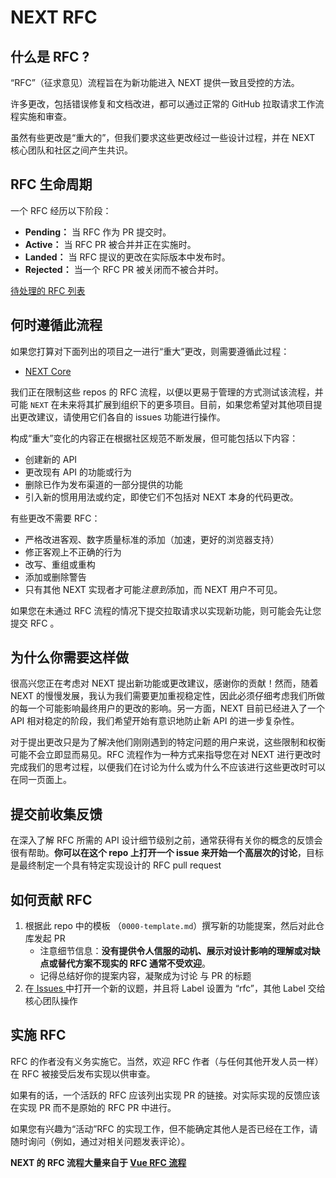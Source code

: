 # NEXT RFC

## 什么是 RFC ?

“RFC”（征求意见）流程旨在为新功能进入 NEXT 提供一致且受控的方法。

许多更改，包括错误修复和文档改进，都可以通过正常的 GitHub 拉取请求工作流程实施和审查。

虽然有些更改是“重大的”，但我们要求这些更改经过一些设计过程，并在 NEXT 核心团队和社区之间产生共识。

## RFC 生命周期

一个 RFC 经历以下阶段：

- **Pending：** 当 RFC 作为 PR 提交时。
- **Active：** 当 RFC PR 被合并并正在实施时。
- **Landed：** 当 RFC 提议的更改在实际版本中发布时。
- **Rejected：** 当一个 RFC PR 被关闭而不被合并时。

[待处理的 RFC 列表](https://github.com/nx-space/rfcs/pulls)

## 何时遵循此流程

如果您打算对下面列出的项目之一进行“重大”更改，则需要遵循此过程：

- [NEXT Core](https://github.com/nx-space/core)

我们正在限制这些 repos 的 RFC 流程，以便以更易于管理的方式测试该流程，并可能 `NEXT` 在未来将其扩展到组织下的更多项目。目前，如果您希望对其他项目提出更改建议，请使用它们各自的 issues 功能进行操作。

构成“重大”变化的内容正在根据社区规范不断发展，但可能包括以下内容：

- 创建新的 API
- 更改现有 API 的功能或行为
- 删除已作为发布渠道的一部分提供的功能
- 引入新的惯用用法或约定，即使它们不包括对 NEXT 本身的代码更改。

有些更改不需要 RFC：

- 严格改进客观、数字质量标准的添加（加速，更好的浏览器支持）
- 修正客观上不正确的行为
- 改写、重组或重构
- 添加或删除警告
- 只有其他 NEXT 实现者才可能*注意到*添加，而 NEXT 用户不可见。

如果您在未通过 RFC 流程的情况下提交拉取请求以实现新功能，则可能会先让您提交 RFC 。

## 为什么你需要这样做

很高兴您正在考虑对 NEXT 提出新功能或更改建议，感谢你的贡献！然而，随着 NEXT 的慢慢发展，我认为我们需要更加重视稳定性，因此必须仔细考虑我们所做的每一个可能影响最终用户的更改的影响。另一方面，NEXT 目前已经进入了一个 API 相对稳定的阶段，我们希望开始有意识地防止新 API 的进一步复杂性。

对于提出更改只是为了解决他们刚刚遇到的特定问题的用户来说，这些限制和权衡可能不会立即显而易见。RFC 流程作为一种方式来指导您在对 NEXT 进行更改时完成我们的思考过程，以便我们在讨论为什么或为什么不应该进行这些更改时可以在同一页面上。

## 提交前收集反馈

在深入了解 RFC 所需的 API 设计细节级别之前，通常获得有关你的概念的反馈会很有帮助。**你可以在这个 repo 上打开一个 issue 来开始一个高层次的讨论**，目标是最终制定一个具有特定实现设计的 RFC pull request

## 如何贡献 RFC

1. 根据此 repo 中的模板 （`0000-template.md`）撰写新的功能提案，然后对此仓库发起 PR
   - 注意细节信息：**没有提供令人信服的动机、展示对设计影响的理解或对缺点或替代方案不现实的 RFC 通常不受欢迎**。
   - 记得总结好你的提案内容，凝聚成为讨论 与 PR 的标题
2. 在[ Issues ](https://github.com/nx-space/rfcs/issues)中打开一个新的议题，并且将 Label 设置为 “rfc”，其他 Label 交给核心团队操作

## 实施 RFC

RFC 的作者没有义务实施它。当然，欢迎 RFC 作者（与任何其他开发人员一样）在 RFC 被接受后发布实现以供审查。

如果有的话，一个活跃的 RFC 应该列出实现 PR 的链接。对实际实现的反馈应该在实现 PR 而不是原始的 RFC PR 中进行。

如果您有兴趣为“活动”RFC 的实现工作，但不能确定其他人是否已经在工作，请随时询问（例如，通过对相关问题发表评论）。

**NEXT 的 RFC 流程大量来自于 [Vue RFC 流程](https://github.com/vuejs/rfcs/blob/master/README.md)**
